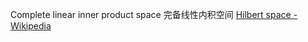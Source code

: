 Complete linear inner product space 完备线性内积空间 [Hilbert space - Wikipedia](https://en.wikipedia.org/wiki/Hilbert_space)
